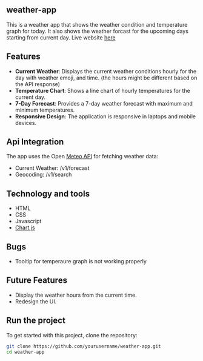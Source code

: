 ## weather-app


This is a weather app that shows the weather condition and temperature graph for today. It also shows the weather forcast for the upcoming days starting from current day. Live website [here](https://muzhdan.github.io/weather-app/)


## Features

- **Current Weather**: Displays the current weather conditions hourly for the day with weather emoji, and time. (the hours might be different based on the API response)
- **Temperature Chart**: Shows a line chart of hourly temperatures for the current day.
- **7-Day Forecast**: Provides a 7-day weather forecast with maximum and minimum temperatures.
- **Responsive Design**: The application is responsive in laptops and mobile devices.

## Api Integration
The app uses the Open [Meteo API](https://open-meteo.com/en/docs) for fetching weather data:

- Current Weather: /v1/forecast
- Geocoding: /v1/search

## Technology and tools
- HTML 
- CSS
- Javascript
- [Chart.js](https://www.chartjs.org/docs/latest/charts/line.html)

## Bugs
- Tooltip for temperaure graph is not working properly

## Future Features
- Display the weather hours from the current time.
- Redesign the UI.


## Run the project

To get started with this project, clone the repository:

```bash
git clone https://github.com/yourusername/weather-app.git
cd weather-app